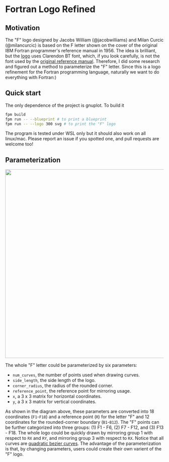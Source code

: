 # Fortran Logo Refined

## Motivation

The "F" logo designed by Jacobs William (@jacobwilliams) and Milan Curcic (@milancurcic) is based on the F letter shown on the cover of the original IBM Fortran programmer's reference manual in 1956. The idea is brilliant, but the [logo](https://github.com/fortran-lang/assets) uses Clarendon BT font, which, if you look carefully, is not the font used by the [original reference manual](https://en.wikipedia.org/wiki/Programming_language_reference#/media/File:Fortran_acs_cover.jpeg). Therefore, I did some research and figured out a method to parameterize the "F" letter. Since this is a logo refinement for the Fortran programming language, naturally we want to do everything with Fortran:)

## Quick start

The only dependence of the project is gnuplot. To build it
```bash
fpm build
fpm run -- --blueprint # to print a blueprint
fpm run -- --logo 300 svg # to print the "F" logo
```
The program is tested under WSL only but it should also work on all linux/mac. Please report an issue if you spotted one, and pull requests are welcome too!

## Parameterization

<picture>
  <source media="(prefers-color-scheme: dark)" srcset="data/blueprint_dark.svg">
  <image alt="" width=600 height=600 src="data/blueprint_light.svg" align="center">
</picture>

The whole "F" letter could be parameterized by six parameters:

* `num_curves`, the number of points used when drawing curves.
* `side_length`, the side length of the logo.
* `corner_radius`, the radius of the rounded corner.
* `reference_point`, the reference point for mirroring usage.
* `x`, a 3 x 3 matrix for horizontal coordinates.
* `y`, a 3 x 3 matrix for vertical coordinates.

As shown in the diagram above, these parameters are converted into 18 coordinates (`F1`-`F18`) and a reference point (`R`) for the letter "F" and 12 coordinates for the rounded-corner boundary (`B1`-`B12`). The "F" points can be further categorized into three groups: (1) F1 - F6, (2) F7 - F12, and (3) F13 - F18. The whole logo could be quickly drawn by mirroring group 1 with respect to `RX` and `RY`, and mirroring group 3 with respect to `RX`. Notice that all curves are [quadratic bezier curves](https://en.wikipedia.org/wiki/B%C3%A9zier_curve). The advantage of the parameterization is that, by changing parameters, users could create their own varient of the "F" logo.

